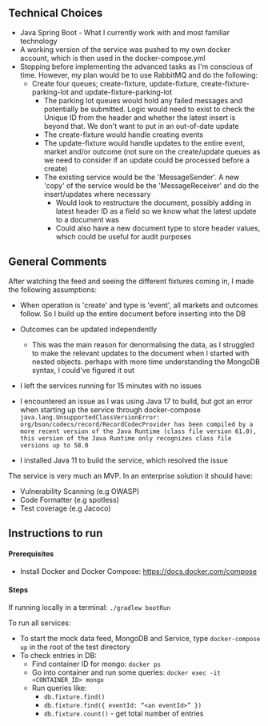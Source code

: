 ## Technical Choices

* Java Spring Boot - What I currently work with and most familiar technology
* A working version of the service was pushed to my own docker account, which is then used in the docker-compose.yml
* Stopping before implementing the advanced tasks as I'm conscious of time. However, my plan would be to use RabbitMQ and do the following:
  * Create four queues; create-fixture, update-fixture, create-fixture-parking-lot and update-fixture-parking-lot
    * The parking lot queues would hold any failed messages and potentially be submitted. Logic would need to exist to check the Unique ID from the header and whether the latest insert is beyond that. We don't want to put in an out-of-date update
    * The create-fixture would handle creating events
    * The update-fixture would handle updates to the entire event, market and/or outcome (not sure on the create/update queues as we need to consider if an update could be processed before a create)
    * The existing service would be the 'MessageSender'. A new 'copy' of the service would be the 'MessageReceiver' and do the insert/updates where necessary
      * Would look to restructure the document, possibly adding in latest header ID as a field so we know what the latest update to a document was
      * Could also have a new document type to store header values, which could be useful for audit purposes

## General Comments

After watching the feed and seeing the different fixtures coming in, I made the following assumptions:
* When operation is 'create' and type is 'event', all markets and outcomes follow. So I build up the entire document before inserting into the DB
* Outcomes can be updated independently
  * This was the main reason for denormalising the data, as I struggled to make the relevant updates to the document when I started with nested objects. perhaps with more time understanding the MongoDB syntax, I could've figured it out


* I left the services running for 15 minutes with no issues


* I encountered an issue as I was using Java 17 to build, but got an error when starting up the service through docker-compose
  `java.lang.UnsupportedClassVersionError: org/bson/codecs/record/RecordCodecProvider has been compiled by a more recent version of the Java Runtime (class file version 61.0), this version of the Java Runtime only recognizes class file versions up to 58.0`
* I installed Java 11 to build the service, which resolved the issue
  
The service is very much an MVP. In an enterprise solution it should have:
* Vulnerability Scanning (e.g OWASP)
* Code Formatter (e.g spotless)
* Test coverage (e.g Jacoco)


## Instructions to run

#### Prerequisites
* Install Docker and Docker Compose: https://docs.docker.com/compose

#### Steps

If running locally in a terminal: `./gradlew bootRun`

To run all services:

* To start the mock data feed, MongoDB and Service, type `docker-compose up` in the root of the test directory
* To check entries in DB:
  * Find container ID for mongo: `docker ps`
  * Go into container and run some queries: `docker exec -it <CONTAINER_ID> mongo`
  * Run queries like:
    * `db.fixture.find()`
    * `db.fixture.find({ eventId: “<an eventId>” })`
    * `db.fixture.count()` - get total number of entries